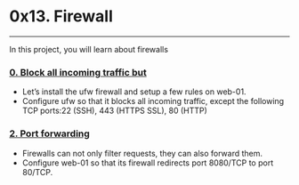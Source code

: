 # 0x13. Firewall

---
In this project, you will learn about firewalls

### [0. Block all incoming traffic but](./0-block_all_incoming_traffic_but)
* Let’s install the ufw firewall and setup a few rules on web-01.
* Configure ufw so that it blocks all incoming traffic, except the following TCP ports:22 (SSH), 443 (HTTPS SSL), 80 (HTTP)


### [2. Port forwarding](./100-port_forwarding)
* Firewalls can not only filter requests, they can also forward them.
* Configure web-01 so that its firewall redirects port 8080/TCP to port 80/TCP.
